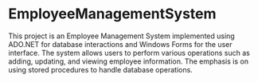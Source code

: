 # EmployeeManagementSystem
This project is an Employee Management System implemented using ADO.NET for database interactions and Windows Forms for the user interface. The system allows users to perform various operations such as adding, updating, and viewing employee information. The emphasis is on using stored procedures to handle database operations.
